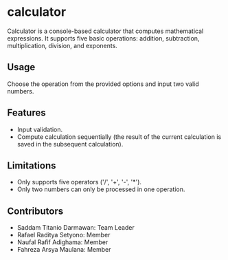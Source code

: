 # calculator
Calculator is a console-based calculator that computes mathematical expressions. It supports five basic operations: addition, subtraction, multiplication, division, and exponents.

## Usage
Choose the operation from the provided options and input two valid numbers. 

## Features
- Input validation.
- Compute calculation sequentially (the result of the current calculation is saved in the subsequent calculation).

## Limitations
- Only supports five operators ('/', '+', '-', '*').
- Only two numbers can only be processed in one operation.

## Contributors
- Saddam Titanio Darmawan: Team Leader
- Rafael Raditya Setyono: Member
- Naufal Rafif Adighama: Member
- Fahreza Arsya Maulana: Member
